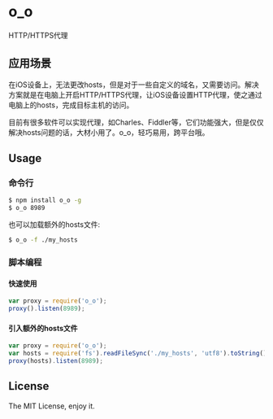 o_o
===

HTTP/HTTPS代理

## 应用场景
在iOS设备上，无法更改hosts，但是对于一些自定义的域名，又需要访问。解决方案就是在电脑上开启HTTP/HTTPS代理，让iOS设备设置HTTP代理，使之通过电脑上的hosts，完成目标主机的访问。

目前有很多软件可以实现代理，如Charles、Fiddler等，它们功能强大，但是仅仅解决hosts问题的话，大材小用了。o_o，轻巧易用，跨平台哦。

## Usage
### 命令行

```bash
$ npm install o_o -g
$ o_o 8989
```

也可以加载额外的hosts文件:
```bash
$ o_o -f ./my_hosts
```

### 脚本编程
#### 快速使用
```js
var proxy = require('o_o');
proxy().listen(8989);
```

#### 引入额外的hosts文件
```js
var proxy = require('o_o');
var hosts = require('fs').readFileSync('./my_hosts', 'utf8').toString();
proxy(hosts).listen(8989);
```

## License
The MIT License, enjoy it.
